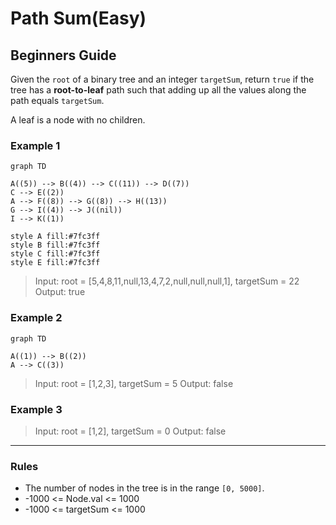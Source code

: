 # Path Sum(Easy)

## Beginners Guide

Given the `root` of a binary tree and an integer `targetSum`, return `true` if the tree has a **root-to-leaf** path such that adding up all the values along the path equals `targetSum`.

A leaf is a node with no children.

### Example 1

```mermaid
graph TD

A((5)) --> B((4)) --> C((11)) --> D((7))
C --> E((2))
A --> F((8)) --> G((8)) --> H((13))
G --> I((4)) --> J((nil))
I --> K((1))

style A fill:#7fc3ff
style B fill:#7fc3ff
style C fill:#7fc3ff
style E fill:#7fc3ff
```

> Input: root = [5,4,8,11,null,13,4,7,2,null,null,null,1], targetSum = 22
Output: true

### Example 2

```mermaid
graph TD

A((1)) --> B((2))
A --> C((3))

```

> Input: root = [1,2,3], targetSum = 5
Output: false

### Example 3

> Input: root = [1,2], targetSum = 0
Output: false

---

### Rules

* The number of nodes in the tree is in the range `[0, 5000]`.
* -1000 <= Node.val <= 1000
* -1000 <= targetSum <= 1000
